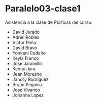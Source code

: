 # Paralelo03-clase1
Asistencia a la clase de Políticas del curso:
+ David Jurado
+ Adriel Robles
+ Victor Peña
+ David Bravo
+ Yonkani Cedeño
+ Keyla Franco
+ Jose Jaramillo
+ Kenny Jara
+ Jean Moreano
+ Jandry Rodríguez
+ Bryan Segovia
+ Jose Vivanco
+ Johanna Lopez